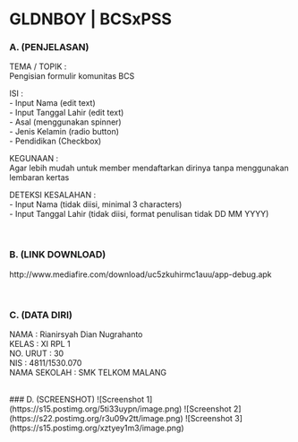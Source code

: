 # GLDNBOY | BCSxPSS

### A. (PENJELASAN)

TEMA / TOPIK	  	: 
<br>Pengisian formulir komunitas BCS

ISI		          	: 
<br>- Input Nama 		(edit text)
<br>- Input Tanggal Lahir	(edit text)
<br>- Asal 			(menggunakan spinner)
<br>- Jenis Kelamin 	(radio button)
<br>- Pendidikan		(Checkbox) 

KEGUNAAN		      : 
<br>Agar lebih mudah untuk member mendaftarkan dirinya tanpa menggunakan lembaran kertas

DETEKSI KESALAHAN	: 
<br>- Input Nama		(tidak diisi, minimal 3 characters)
<br>- Input Tanggal Lahir	(tidak diisi, format penulisan tidak DD MM YYYY)

<br>

### B. (LINK DOWNLOAD)
<p>http://www.mediafire.com/download/uc5zkuhirmc1auu/app-debug.apk</p>

<br>

### C. (DATA DIRI)
NAMA	  	: Rianirsyah Dian Nugrahanto
<br>  KELAS		: XI RPL 1
<br>  NO. URUT	: 30
<br>  NIS  		: 4811/1530.070
<br>  NAMA SEKOLAH	: SMK TELKOM MALANG

<br>
### D. (SCREENSHOT)
![Screenshot 1](https://s15.postimg.org/5ti33uypn/image.png)
![Screenshot 2](https://s22.postimg.org/r3u09v2tt/image.png)
![Screenshot 3](https://s15.postimg.org/xztyey1m3/image.png)

